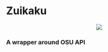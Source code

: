 # Zuikaku
<p align="center">
  <img src="https://vignette.wikia.nocookie.net/kancolle/images/c/ce/Zuikaku_Christmas_Full.png/revision/latest">
</p>

### A wrapper around OSU API